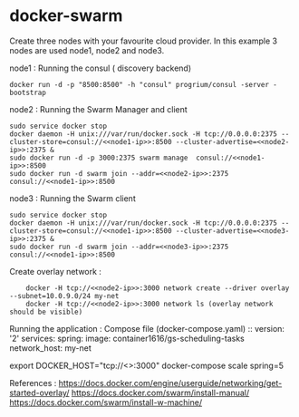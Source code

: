 # docker-swarm
Create three nodes with your favourite cloud provider. In this example 3 nodes are used node1, node2 and node3. 

node1  : Running the consul ( discovery backend) 
	
	docker run -d -p "8500:8500" -h "consul" progrium/consul -server -bootstrap
	
node2  : Running the Swarm Manager and client
	
	sudo service docker stop
	docker daemon -H unix:///var/run/docker.sock -H tcp://0.0.0.0:2375 --cluster-store=consul://<<node1-ip>>:8500 --cluster-advertise=<<node2-ip>>:2375 &
	sudo docker run -d -p 3000:2375 swarm manage  consul://<<node1-ip>>:8500
	sudo docker run -d swarm join --addr=<<node2-ip>>:2375  consul://<<node1-ip>>:8500
	
node3  : Running the Swarm client 
	
	sudo service docker stop
	docker daemon -H unix:///var/run/docker.sock -H tcp://0.0.0.0:2375 --cluster-store=consul://<<node1-ip>>:8500 --cluster-advertise=<<node3-ip>>:2375 &
	sudo docker run -d swarm join --addr=<<node3-ip>>:2375 consul://<<node1-ip>>:8500
	
Create overlay network : 	
        
        docker -H tcp://<<node2-ip>>:3000 network create --driver overlay --subnet=10.0.9.0/24 my-net	 
        docker -H tcp://<<node2-ip>>:3000 network ls (overlay network should be visible)	

Running the application :
  Compose file (docker-compose.yaml) :: 
  	version: '2'
  	services:
  	  spring:
  		image: container1616/gs-scheduling-tasks
  		network_host: my-net
  		

export DOCKER_HOST="tcp://<<node2-ip>>:3000"
docker-compose scale spring=5

References : 
        https://docs.docker.com/engine/userguide/networking/get-started-overlay/
        https://docs.docker.com/swarm/install-manual/
        https://docs.docker.com/swarm/install-w-machine/
 

